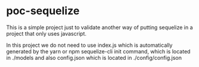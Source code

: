 
# poc-sequelize

This is a simple project just to validate another way of putting sequelize in a project that only uses javascript.

In this project we do not need to use index.js which is automatically generated by the yarn or npm sequelize-cli init command, which is located in ./models and also config.json which is located in ./config/config.json

